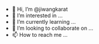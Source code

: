 - 👋 Hi, I’m @jiwangkarat
- 👀 I’m interested in ...
- 🌱 I’m currently learning ...
- 💞️ I’m looking to collaborate on ...
- 📫 How to reach me ...

<!---
jiwangkarat/jiwangkarat is a ✨ special ✨ repository because its `README.md` (this file) appears on your GitHub profile.
You can click the Preview link to take a look at your changes.
--->

